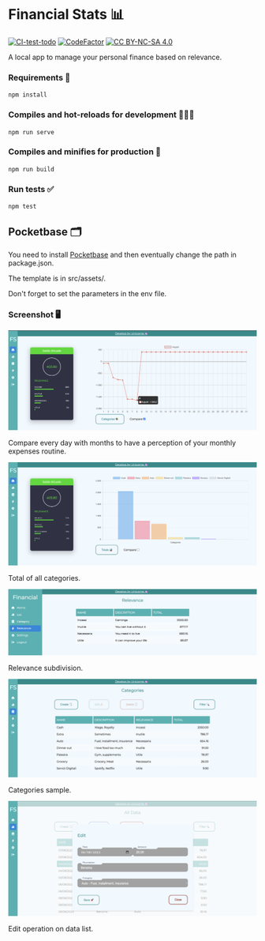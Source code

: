 # Financial Stats 📊

[![CI-test-todo](https://github.com/teschiopol/financialStats/actions/workflows/test.yml/badge.svg)](https://github.com/teschiopol/financialStats/actions/workflows/test.yml)
[![CodeFactor](https://www.codefactor.io/repository/github/teschiopol/financialstats/badge)](https://www.codefactor.io/repository/github/teschiopol/financialstats)
[![CC BY-NC-SA 4.0][cc-by-nc-sa-shield]][cc-by-nc-sa]

[cc-by-nc-sa]: http://creativecommons.org/licenses/by-nc-sa/4.0/

[cc-by-nc-sa-shield]: https://img.shields.io/badge/License-CC%20BY--NC--SA%204.0-lightgrey.svg

A local app to manage your personal finance based on relevance.

### Requirements 📝

```
npm install
```

### Compiles and hot-reloads for development 👨🏻‍💻

```
npm run serve
```

### Compiles and minifies for production 🚀

```
npm run build
```

### Run tests ✅

```
npm test
```

## Pocketbase 🗂

You need to install [Pocketbase](https://pocketbase.io/) and then eventually change the path in package.json.

The template is in src/assets/.

Don't forget to set the parameters in the env file.

### Screenshot 🖥

![home total compare](src/assets/doc/home_total_compare.png)

Compare every day with months to have a perception of your monthly expenses routine.

![home cat](src/assets/doc/home_cat.png)

Total of all categories.

![rel](src/assets/doc/rel.png)

Relevance subdivision.

![cat](src/assets/doc/cat.png)

Categories sample.

![list edit](src/assets/doc/list_edit.png)

Edit operation on data list.
